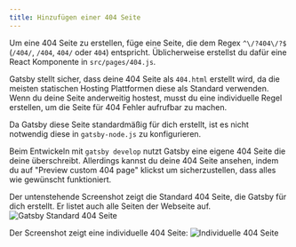 ```yaml
---
title: Hinzufügen einer 404 Seite
---
```


Um eine 404 Seite zu erstellen, füge eine Seite, die dem Regex `^\/?404\/?$` (`/404/`, `/404`, `404/` oder `404`) entspricht. Üblicherweise erstellst du dafür eine React Komponente in `src/pages/404.js`.

Gatsby stellt sicher, dass deine 404 Seite als `404.html` erstellt wird, da die meisten statischen Hosting Plattformen diese als Standard verwenden. Wenn du deine Seite anderweitig hostest, musst du eine individuelle Regel erstellen, um die Seite für 404 Fehler aufrufbar zu machen.

Da Gatsby diese Seite standardmäßig für dich erstellt, ist es nicht notwendig diese in `gatsby-node.js` zu konfigurieren.

Beim Entwickeln mit `gatsby develop` nutzt Gatsby eine eigene 404 Seite die deine überschreibt. Allerdings kannst du deine 404 Seite ansehen, indem du auf "Preview custom 404 page" klickst um sicherzustellen, dass alles wie gewünscht funktioniert.

Der untenstehende Screenshot zeigt die Standard 404 Seite, die Gatsby für dich erstellt. Er listet auch alle Seiten der Webseite auf.
![Gatsby Standard 404 Seite](./images/gatsby-default-404.png)

Der Screenshot zeigt eine individuelle 404 Seite:
![Individuelle 404 Seite](./images/gatsby-custom-404.png)
